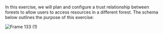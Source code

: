 In this exercise, we will plan and configure a trust relationship between forests to allow users to access resources in a different forest. The schema below outlines the purpose of this exercise:



![Frame 133 (1)](https://github.com/user-attachments/assets/cc842027-a869-4827-a182-7fa8abfead0f)


